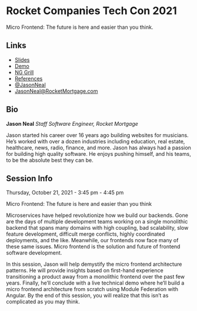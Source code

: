 # Rocket Companies Tech Con 2021

Micro Frontend: The future is here and easier than you think.

## Links

- [Slides](./slides.pdf)
- [Demo](./DEMO.md)
- [NG Grill](https://github.com/jtneal/ng-grill)
- [References](./REFERENCES.md)
- [@JasonNeal](https://twitter.com/JasonNeal)
- JasonNeal@RocketMortgage.com

## Bio

**Jason Neal** _Staff Software Engineer, Rocket Mortgage_

Jason started his career over 16 years ago building websites for musicians. He’s worked with over a dozen industries including education, real estate, healthcare, news, radio, finance, and more. Jason has always had a passion for building high quality software. He enjoys pushing himself, and his teams, to be the absolute best they can be.

## Session Info

Thursday, October 21, 2021 - 3:45 pm - 4:45 pm

Micro Frontend: The future is here and easier than you think

Microservices have helped revolutionize how we build our backends. Gone are the days of multiple development teams working on a single monolithic backend that spans many domains with high coupling, bad scalability, slow feature development, difficult merge conflicts, highly coordinated deployments, and the like. Meanwhile, our frontends now face many of these same issues. Micro frontend is the solution and future of frontend software development.

In this session, Jason will help demystify the micro frontend architecture patterns. He will provide insights based on first-hand experience transitioning a product away from a monolithic frontend over the past few years. Finally, he’ll conclude with a live technical demo where he’ll build a micro frontend architecture from scratch using Module Federation with Angular. By the end of this session, you will realize that this isn’t as complicated as you may think.
